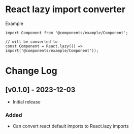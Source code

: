 # React lazy import converter

Example

```tsx
import Component from '@components/example/Component';

// will be converted to 
const Component = React.lazy(() => import('@components/example/Component'));
```




# Change Log

<!-- All notable changes to the "reactjs-vscode-helper" extension will be documented in this file. -->

<!-- Check [Keep a Changelog](http://keepachangelog.com/) for recommendations on how to structure this file. -->

## [v0.1.0] - 2023-12-03

- Initial release

### Added
- Can convert react default imports to React.lazy imports
